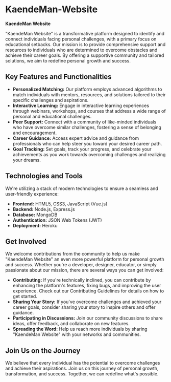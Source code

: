 # KaendeMan-Website
**KaendeMan Website**

"KaendeMan Website" is a transformative platform designed to identify and connect individuals facing personal challenges, with a primary focus on educational setbacks. Our mission is to provide comprehensive support and resources to individuals who are determined to overcome obstacles and achieve their career goals. By offering a supportive community and tailored solutions, we aim to redefine personal growth and success.

## Key Features and Functionalities

- **Personalized Matching:** Our platform employs advanced algorithms to match individuals with mentors, resources, and solutions tailored to their specific challenges and aspirations.
- **Interactive Learning:** Engage in interactive learning experiences through webinars, workshops, and courses that address a wide range of personal and educational challenges.
- **Peer Support:** Connect with a community of like-minded individuals who have overcome similar challenges, fostering a sense of belonging and encouragement.
- **Career Guidance:** Access expert advice and guidance from professionals who can help steer you toward your desired career path.
- **Goal Tracking:** Set goals, track your progress, and celebrate your achievements as you work towards overcoming challenges and realizing your dreams.

## Technologies and Tools

We're utilizing a stack of modern technologies to ensure a seamless and user-friendly experience:

- **Frontend:** HTML5, CSS3, JavaScript (Vue.js)
- **Backend:** Node.js, Express.js
- **Database:** MongoDB
- **Authentication:** JSON Web Tokens (JWT)
- **Deployment:** Heroku

## Get Involved

We welcome contributions from the community to help us make "KaendeMan Website" an even more powerful platform for personal growth and success. Whether you're a developer, designer, educator, or simply passionate about our mission, there are several ways you can get involved:

- **Contributing:** If you're technically inclined, you can contribute by enhancing the platform's features, fixing bugs, and improving the user experience. Check out our Contributing Guidelines for details on how to get started.
- **Sharing Your Story:** If you've overcome challenges and achieved your career goals, consider sharing your story to inspire others and offer guidance.
- **Participating in Discussions:** Join our community discussions to share ideas, offer feedback, and collaborate on new features.
- **Spreading the Word:** Help us reach more individuals by sharing "KaendeMan Website" with your networks and communities.

## Join Us on the Journey

We believe that every individual has the potential to overcome challenges and achieve their aspirations. Join us on this journey of personal growth, transformation, and success. Together, we can redefine what's possible.
